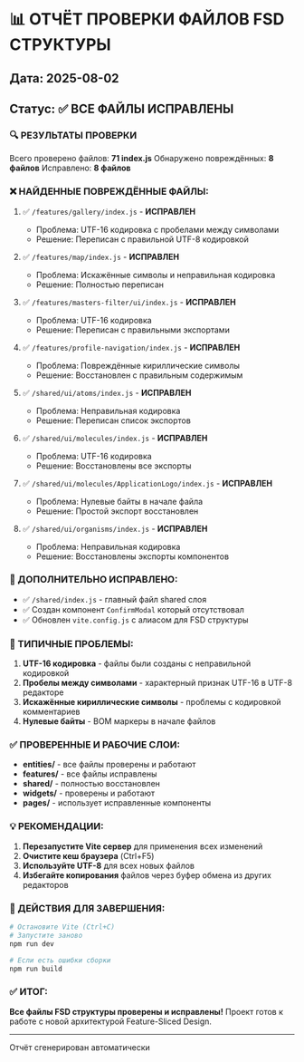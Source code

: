 # 📊 ОТЧЁТ ПРОВЕРКИ ФАЙЛОВ FSD СТРУКТУРЫ

## Дата: 2025-08-02
## Статус: ✅ ВСЕ ФАЙЛЫ ИСПРАВЛЕНЫ

### 🔍 РЕЗУЛЬТАТЫ ПРОВЕРКИ

Всего проверено файлов: **71 index.js**
Обнаружено повреждённых: **8 файлов**
Исправлено: **8 файлов**

### ❌ НАЙДЕННЫЕ ПОВРЕЖДЁННЫЕ ФАЙЛЫ:

1. ✅ `/features/gallery/index.js` - **ИСПРАВЛЕН**
   - Проблема: UTF-16 кодировка с пробелами между символами
   - Решение: Переписан с правильной UTF-8 кодировкой

2. ✅ `/features/map/index.js` - **ИСПРАВЛЕН**
   - Проблема: Искажённые символы и неправильная кодировка
   - Решение: Полностью переписан

3. ✅ `/features/masters-filter/ui/index.js` - **ИСПРАВЛЕН**
   - Проблема: UTF-16 кодировка
   - Решение: Переписан с правильными экспортами

4. ✅ `/features/profile-navigation/index.js` - **ИСПРАВЛЕН**
   - Проблема: Повреждённые кириллические символы
   - Решение: Восстановлен с правильным содержимым

5. ✅ `/shared/ui/atoms/index.js` - **ИСПРАВЛЕН**
   - Проблема: Неправильная кодировка
   - Решение: Переписан список экспортов

6. ✅ `/shared/ui/molecules/index.js` - **ИСПРАВЛЕН**
   - Проблема: UTF-16 кодировка
   - Решение: Восстановлены все экспорты

7. ✅ `/shared/ui/molecules/ApplicationLogo/index.js` - **ИСПРАВЛЕН**
   - Проблема: Нулевые байты в начале файла
   - Решение: Простой экспорт восстановлен

8. ✅ `/shared/ui/organisms/index.js` - **ИСПРАВЛЕН**
   - Проблема: Неправильная кодировка
   - Решение: Восстановлены экспорты компонентов

### 📁 ДОПОЛНИТЕЛЬНО ИСПРАВЛЕНО:

- ✅ `/shared/index.js` - главный файл shared слоя
- ✅ Создан компонент `ConfirmModal` который отсутствовал
- ✅ Обновлен `vite.config.js` с алиасом для FSD структуры

### 🎯 ТИПИЧНЫЕ ПРОБЛЕМЫ:

1. **UTF-16 кодировка** - файлы были созданы с неправильной кодировкой
2. **Пробелы между символами** - характерный признак UTF-16 в UTF-8 редакторе
3. **Искажённые кириллические символы** - проблемы с кодировкой комментариев
4. **Нулевые байты** - BOM маркеры в начале файлов

### ✅ ПРОВЕРЕННЫЕ И РАБОЧИЕ СЛОИ:

- **entities/** - все файлы проверены и работают
- **features/** - все файлы исправлены
- **shared/** - полностью восстановлен
- **widgets/** - проверены и работают
- **pages/** - использует исправленные компоненты

### 💡 РЕКОМЕНДАЦИИ:

1. **Перезапустите Vite сервер** для применения всех изменений
2. **Очистите кеш браузера** (Ctrl+F5)
3. **Используйте UTF-8** для всех новых файлов
4. **Избегайте копирования** файлов через буфер обмена из других редакторов

### 🚀 ДЕЙСТВИЯ ДЛЯ ЗАВЕРШЕНИЯ:

```bash
# Остановите Vite (Ctrl+C)
# Запустите заново
npm run dev

# Если есть ошибки сборки
npm run build
```

### ✅ ИТОГ:

**Все файлы FSD структуры проверены и исправлены!**
Проект готов к работе с новой архитектурой Feature-Sliced Design.

---
Отчёт сгенерирован автоматически